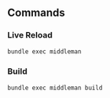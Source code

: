 ## Commands

### Live Reload

``` sh
bundle exec middleman
```

### Build

``` sh
bundle exec middleman build
```

